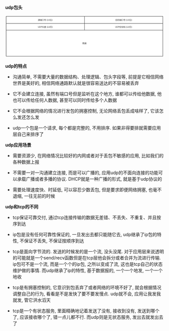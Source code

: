 __udp包头__

![udp包头](./pic/udp_proto.png)

__udp的特点__

* 沟通简单, 不需要大量的数据结构、处理逻辑、包头字段等, 前提是它相信网络世界是美好的, 相信网络通路默认就是很容易送达的不容易被丢弃

* 它不会建立连接, 虽然有端口号但是监听在这个地方, 谁都可以传给他数据, 他也可以传给任何人数据, 甚至可以同时传给多个人数据

* 它不会根据网络的情况进行发包的拥塞控制, 无论网络丢包丢成啥样了, 它该怎么发还怎么发

* udp一个包是一个请求, 每个都是完整的, 不用排序. 如果非得要排就需要应用层自己来排序了

__udp应用场景__

* 需要资源少, 在网络情况比较好的内网或者对于丢包不敏感的应用, 比如我们的各种数据上报

* 不需要一对一沟通建立连接, 而是可以广播的, 应用udp的不面向连接的功能可以承载广播或者多播的协议. DHCP就是一种广播的形式, 就是基于udp协议的

* 需要处理速度快、时延低, 可以容忍少数丢包, 但是要求即便网络拥塞, 也毫不退缩, 一往无前的时候

__udp和tcp的不同__

* tcp保证可靠交付, 通过tcp连接传输的数据无差错、不丢失、不重复、并且按序到达

* ip包是没有任何可靠性保证的, 一旦发出去都只能随它去, udp继承了ip包的特性, 不保证不丢失, 不保证按顺序到达
 
* tcp是面向字节流的. 发送的时候发的是一个流, 没头没尾. 对于应用层来说透明的可能就是一个send/recv函数但是在tcp层他会拆分或者合并为流进行传输. ip包可不是一个流, 而是一个个的ip包, 之所以变成了流, 这也是tcp自己的状态维护做的事情. 而udp继承了ip的特性, 基于数据报的, 一个一个地发, 一个一个地收

* tcp是有拥塞控制的, 它意识到包丢弃了或者网络的环境不好了, 就会根据情况调整自己的行为, 看看是不是发快了要不要发慢点. udp就不会, 应用让我发我就发, 管它洪水滔天

* tcp是一个有状态服务, 里面精确地记着发送了没有, 接收到没有, 发送到哪个了, 应该接收哪个了, 错一点儿都不行. 而udp则是无状态服务, 发出去就发出去了


